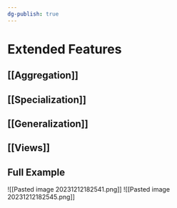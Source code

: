 ```yaml
---
dg-publish: true
---
```

# Extended Features
## [[Aggregation]]
## [[Specialization]]
## [[Generalization]]
## [[Views]]

## Full Example
![[Pasted image 20231212182541.png]]
![[Pasted image 20231212182545.png]]
